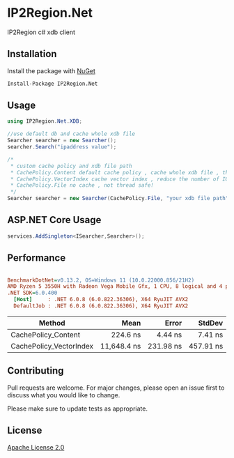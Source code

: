# IP2Region.Net

IP2Region c# xdb client

## Installation

Install the package with [NuGet](https://www.nuget.org/packages/IP2Region.Net)


```bash
Install-Package IP2Region.Net
```

## Usage

```csharp
using IP2Region.Net.XDB;

//use default db and cache whole xdb file
Searcher searcher = new Searcher();
searcher.Search("ipaddress value");

/*
 * custom cache policy and xdb file path
 * CachePolicy.Content default cache policy , cache whole xdb file , thread safe
 * CachePolicy.VectorIndex cache vector index , reduce the number of IO operations , not thread safe!
 * CachePolicy.File no cache , not thread safe!
 */
Searcher searcher = new Searcher(CachePolicy.File, "your xdb file path");

```

## ASP.NET Core Usage

```csharp
services.AddSingleton<ISearcher,Searcher>();
```

## Performance

``` ini

BenchmarkDotNet=v0.13.2, OS=Windows 11 (10.0.22000.856/21H2)
AMD Ryzen 5 3550H with Radeon Vega Mobile Gfx, 1 CPU, 8 logical and 4 physical cores
.NET SDK=6.0.400
  [Host]     : .NET 6.0.8 (6.0.822.36306), X64 RyuJIT AVX2
  DefaultJob : .NET 6.0.8 (6.0.822.36306), X64 RyuJIT AVX2


```
|                  Method |        Mean |     Error |    StdDev |
|------------------------ |------------:|----------:|----------:|
|     CachePolicy_Content |    224.6 ns |   4.44 ns |   7.41 ns |
| CachePolicy_VectorIndex | 11,648.4 ns | 231.98 ns | 457.91 ns |



## Contributing
Pull requests are welcome. For major changes, please open an issue first to discuss what you would like to change.

Please make sure to update tests as appropriate.

## License
[Apache License 2.0](https://github.com/lionsoul2014/ip2region/blob/master/LICENSE.md)